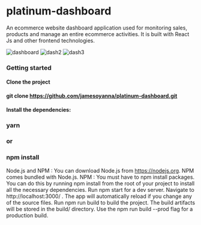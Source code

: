 # platinum-dashboard
An ecommerce website dashboard application used for monitoring sales, products and manage an entire ecommerce activities. 
It is built with React Js and other frontend technologies.

![dashboard](https://user-images.githubusercontent.com/26815113/108593757-e1b47500-7375-11eb-83d7-86668c90cd94.PNG)
![dash2](https://user-images.githubusercontent.com/26815113/108593758-e37e3880-7375-11eb-9695-03606debd7b5.PNG)
![dash3](https://user-images.githubusercontent.com/26815113/108593761-e5e09280-7375-11eb-8d9e-d0f30c9ae439.PNG)

### Getting started

#### Clone the project

#### git clone https://github.com/jamesoyanna/platinum-dashboard.git

#### Install the dependencies:

 ### yarn

### or

### npm install


 Node.js and NPM : You can download Node.js from https://nodejs.org. NPM comes bundled with Node.js.
 NPM : You must have to npm install packages. You can do this by running npm install from the root of your project to install all the necessary dependencies.
 Run npm start for a dev server. Navigate to http://localhost:3000/ . The app will automatically reload if you change any of the source files.
 Run npm run build to build the project. The build artifacts will be stored in the build/ directory. Use the npm run build --prod flag for a production build.
